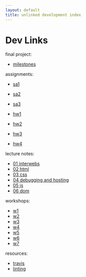 ```yaml
---
layout: default
title: unlinked development index
---
```



# Dev Links

final project:

* [milestones](assignments/project_milestones)

assignments:

* [sa1](assignments/sa01)
* [sa2](assignments/sa02)
* [sa3](assignments/sa03)

* [hw1](assignments/hw01)
* [hw2](assignments/hw02)
* [hw3](assignments/hw03)
* [hw4](assignments/hw04)


lecture notes:

* [01 interwebs](lectures/01_interwebs)
* [02 html](lectures/02_html)
* [03 css](lectures/03_css)
* [04 debugging and hosting](lectures/04_debugging_and_hosting)
* [05 js](lectures/05_javascript)
* [06 dom](lectures/06_dom)


workshops:

* [w1](workshops/w1)
* [w2](workshops/w2)
* [w3](workshops/w3)
* [w4](workshops/w4)
* [w5](workshops/w5)
* [w6](workshops/w6)
* [w7](workshops/w7)


resources:

* [travis](resources/travis)
* [linting](resources/linting)
